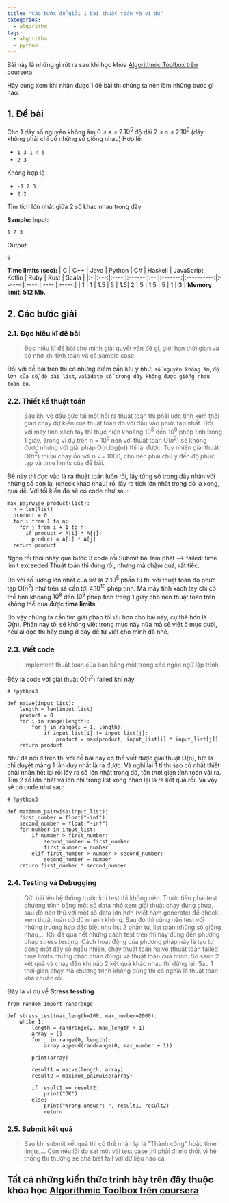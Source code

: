 ```yaml
---
title: "Các bước để giải 1 bài thuật toán và ví dụ"
categories:
  - algorithm
tags:
  - algorithm
  - python
---
```

Bài này là những gì rút ra sau khi học khóa [Algorithmic Toolbox trên coursera](https://www.coursera.org/learn/algorithmic-toolbox/)

Hãy cùng xem khi nhận được 1 đề bài thì chúng ta nên làm những bước gì nào.

## 1. Đề bài

Cho 1 dãy số nguyên không âm 0 ≤ a ≤ 2.$10^5$ độ dài 2 ≤ n ≤ 2.$10^5$ (dãy không phải chỉ có những số giống nhau)
Hợp lệ:
* `1 3 1 4 5`
* `2 3`

Không hợp lệ
* `-1 2 3`
* `2 2`

Tìm tích lớn nhất giữa 2 số khác nhau trong dãy

**Sample:**
Input:
```
1 2 3
```
Output:
```
6
```

**Time limits (sec):**
| C | C++ | Java | Python | C# | Haskell | JavaScript | Kotlin | Ruby | Rust | Scala |
|:-:|:---:|:----:|:------:|:--:|:-------:|:----------:|:------:|:----:|:----:|:-----:|
| 1 | 1   | 1.5  | 5      | 1.5| 2       | 5          | 1.5    | 5    | 1    | 3     |
**Memory limit. 512 Mb.**

## 2. Các bước giải
### 2.1. Đọc hiểu kĩ đề bài
>Đọc hiểu kĩ đề bài cho mình giải quyết vấn đề gì, giới hạn thời gian và bộ nhớ khi tính toán và cả sample case.
>
Đối với đề bài trên thì có những điểm cần lưu ý như: `số nguyên không âm`, `độ lớn của số`, `độ dài list`, `validate số trong dãy không được giống nhau toàn bộ`.

### 2.2. Thiết kế thuật toán
>Sau khi vò đầu bức tai một hồi ra thuật toán thì phải ước tính xem thời gian chạy dự kiến của thuật toán đó với đầu vào phức tạp nhất.
>Đối với máy tính xách tay thì thực hiện khoảng $10^8$ đến $10^9$ phép tính trong 1 giây.
>Trong ví dụ trên n = $10^5$ nên với thuật toán O($n^2$) sẽ không được nhưng với giải pháp O(n.log(n)) thì lại được. Tuy nhiên giải thuật O($n^2$) thì lại chạy ổn với n <= 1000, cho nên phải chú ý đến độ phức tạp và time limits của đề bài.

Đề này thì đọc vào là ra thuật toán luôn rồi, lấy từng số trong dãy nhân với những số còn lại (check khác nhau) rồi lấy ra tích lớn nhất trong đó là xong, quá dễ. Với tối kiến đó sẽ có code như sau:
```
max_pairwise_product(list):
  n = len(list)
  product = 0
  for i from 1 to n:
    for j from i + 1 to n:
      if product < A[i] * A[j]:
        product = A[i] * A[j]
  return product
```
Ngon rồi thôi nhảy qua bước 3 code rồi Submit bài làm phát --> failed: time limit exceeded
Thuật toán thì đúng rồi, nhưng mà chậm quá, rất tiếc.

Do với số lượng lớn nhất của list là 2.$10^5$ phần tử thì với thuật toán độ phức tạp O($n^2$) như trên sẽ cần tới 4.$10^{10}$ phép tính. Mà máy tính xách tay chỉ có thể tính khoảng $10^8$ đến $10^9$ phép tính trong 1 giây cho nên thuật toán trên không thể qua được **time limits**

Do vậy chúng ta cần tìm giải pháp tối ưu hơn cho bài này, cụ thể hơn là O(n). Phần này tôi sẽ không viết trong mục này nữa mà sẽ viết ở mục dưới, nếu ai đọc thì hãy dừng ở đây để tự viết cho mình đã nhé.

### 2.3. Viết code
>Implement thuật toán của bạn bằng một trong các ngôn ngữ lập trình.

Đây là code với giải thuật O($n^2$) failed khi nãy.
```
# !python3

def naive(input_list):
    length = len(input_list)
    product = 0
    for i in range(length):
        for j in range(i + 1, length):
            if input_list[i] != input_list[j]:
                product = max(product, input_list[i] * input_list[j])
    return product
```

Như đã nói ở trên thì với đề bài này có thể viết được giải thuật O(n), tức là chỉ duyệt mảng 1 lần duy nhất là ra được. Và nghĩ lại 1 tí thì sao cứ nhất thiết phải nhân hết lại rồi lấy ra số lớn nhất trong đó, tốn thời gian tính toán vãi ra. Tìm 2 số lớn nhất và lớn nhì trong list xong nhân lại là ra kết quả rồi. Và vậy sẽ có code như sau:

```
# !python3

def maximum_pairwise(input_list):
    first_number = float("-inf")
    second_number = float("-inf")
    for number in input_list:
        if number > first_number:
            second_number = first_number
            first_number = number
        elif first_number > number > second_number:
            second_number = number
    return first_number * second_number
```

### 2.4. Testing và Debugging
>Gửi bài lên hệ thống trước khi test thì không nên. Trước tiên phải test chương trình bằng một số data nhỏ xem giải thuật chạy đúng chưa, sau đó nên thử với một số data lớn hơn (viết hàm generate) để check xem thuật toán có đủ nhanh không.
>Sau đó thì cũng nên test với những trường hợp đặc biệt như list 2 phần tử, list toàn những số giống nhau,...
>Khi đã qua hết những cách test trên thì hãy dùng đến phương pháp stress testing. Cách hoạt động của phương pháp này là tạo tự động một dãy số ngẫu nhiên, chạy thuật toán naive (thuật toán failed time limits nhưng chắc chắn đúng) và thuật toán của mình. So sánh 2 kết quả và chạy đến khi nào 2 kết quả khác nhau thì dừng lại. Sau 1 thời gian chạy mà chương trình không dừng thì có nghĩa là thuật toán khá chuẩn rồi.

Đây là ví dụ về **Stress tessting**

```
from random import randrange

def stress_test(max_length=100, max_number=2000):
    while 1:
        length = randrange(2, max_length + 1)
        array = []
        for _ in range(0, length):
            array.append(randrange(0, max_number + 1))

        print(array)

        result1 = naive(length, array)
        result2 = maximum_pairwise(array)

        if result1 == result2:
            print("OK")
        else:
            print("Wrong answer: ", result1, result2)
            return
```

### 2.5. Submit kết quả
>Sau khi submit kết quả thì có thể nhận lại là "Thành công" hoặc time limits,... Còn nếu lỗi do sai một vài test case thì phải đi mò thôi, vì hệ thống thi thường sẽ chả biết fail với dữ liệu nào cả.

## Tất cả những kiến thức trình bày trên đây thuộc khóa học [Algorithmic Toolbox trên coursera](https://www.coursera.org/learn/algorithmic-toolbox/)